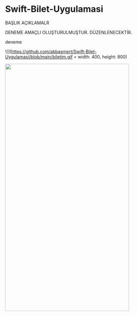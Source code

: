 # Swift-Bilet-Uygulamasi

BAŞLIK
AÇIKLAMALR


DENEME AMAÇLI OLUŞTURULMUŞTUR. DÜZENLENECEKTİR.




deneme

![](https://github.com/akbasmert/Swift-Bilet-Uygulamasi/blob/main/biletim.gif = width: 400, height: 800)

<img src="https://github.com/akbasmert/Swift-Bilet-Uygulamasi/blob/main/biletim.gif" width="400" height="800" />
